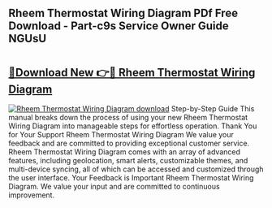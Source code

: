 ## Rheem Thermostat Wiring Diagram PDf Free Download - Part-c9s Service Owner Guide NGUsU

# <h2><a href="http://dfpbts.blite.top/?on=Rheem+Thermostat+Wiring+Diagram">🔗Download New 👉🔴 Rheem Thermostat Wiring Diagram</a></h2>

[![Rheem Thermostat Wiring Diagram download](https://i.imgur.com/lujVjoI.png)](http://dfpbts.blite.top/?on=Rheem+Thermostat+Wiring+Diagram)
Step-by-Step Guide This manual breaks down the process of using your new Rheem Thermostat Wiring Diagram into manageable steps for effortless operation. Thank You for Your Support Rheem Thermostat Wiring Diagram We value your feedback and are committed to providing exceptional customer service. Rheem Thermostat Wiring Diagram comes with an array of advanced features, including geolocation, smart alerts, customizable themes, and multi-device syncing, all of which can be accessed and customized through the user interface. Your Feedback is Important Rheem Thermostat Wiring Diagram. We value your input and are committed to continuous improvement.
